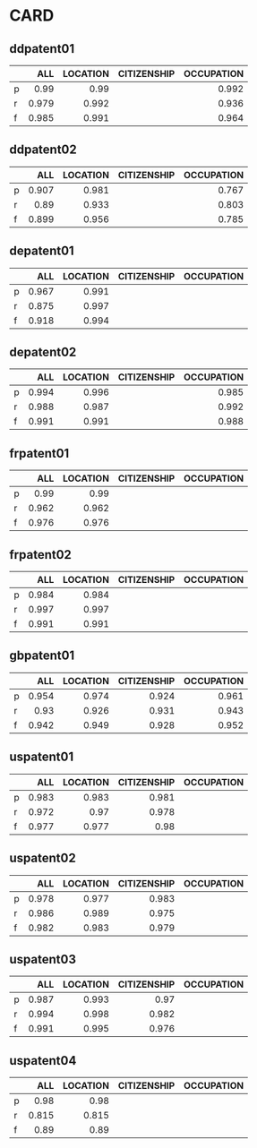 # CARD

## ddpatent01
|    |   ALL |   LOCATION | CITIZENSHIP   |   OCCUPATION |
|:---|------:|-----------:|:--------------|-------------:|
| p  | 0.99  |      0.99  |               |        0.992 |
| r  | 0.979 |      0.992 |               |        0.936 |
| f  | 0.985 |      0.991 |               |        0.964 |

## ddpatent02
|    |   ALL |   LOCATION | CITIZENSHIP   |   OCCUPATION |
|:---|------:|-----------:|:--------------|-------------:|
| p  | 0.907 |      0.981 |               |        0.767 |
| r  | 0.89  |      0.933 |               |        0.803 |
| f  | 0.899 |      0.956 |               |        0.785 |


## depatent01
|    |   ALL |   LOCATION | CITIZENSHIP   | OCCUPATION   |
|:---|------:|-----------:|:--------------|:-------------|
| p  | 0.967 |      0.991 |               |              |
| r  | 0.875 |      0.997 |               |              |
| f  | 0.918 |      0.994 |               |              |


## depatent02
|    |   ALL |   LOCATION | CITIZENSHIP   |   OCCUPATION |
|:---|------:|-----------:|:--------------|-------------:|
| p  | 0.994 |      0.996 |               |        0.985 |
| r  | 0.988 |      0.987 |               |        0.992 |
| f  | 0.991 |      0.991 |               |        0.988 |


## frpatent01
|    |   ALL |   LOCATION | CITIZENSHIP   | OCCUPATION   |
|:---|------:|-----------:|:--------------|:-------------|
| p  | 0.99  |      0.99  |               |              |
| r  | 0.962 |      0.962 |               |              |
| f  | 0.976 |      0.976 |               |              |

## frpatent02
|    |   ALL |   LOCATION | CITIZENSHIP   | OCCUPATION   |
|:---|------:|-----------:|:--------------|:-------------|
| p  | 0.984 |      0.984 |               |              |
| r  | 0.997 |      0.997 |               |              |
| f  | 0.991 |      0.991 |               |              |

## gbpatent01
|    |   ALL |   LOCATION |   CITIZENSHIP |   OCCUPATION |
|:---|------:|-----------:|--------------:|-------------:|
| p  | 0.954 |      0.974 |         0.924 |        0.961 |
| r  | 0.93  |      0.926 |         0.931 |        0.943 |
| f  | 0.942 |      0.949 |         0.928 |        0.952 |

## uspatent01
|    |   ALL |   LOCATION |   CITIZENSHIP | OCCUPATION   |
|:---|------:|-----------:|--------------:|:-------------|
| p  | 0.983 |      0.983 |         0.981 |              |
| r  | 0.972 |      0.97  |         0.978 |              |
| f  | 0.977 |      0.977 |         0.98  |              |


## uspatent02
|    |   ALL |   LOCATION |   CITIZENSHIP | OCCUPATION   |
|:---|------:|-----------:|--------------:|:-------------|
| p  | 0.978 |      0.977 |         0.983 |              |
| r  | 0.986 |      0.989 |         0.975 |              |
| f  | 0.982 |      0.983 |         0.979 |              |

## uspatent03
|    |   ALL |   LOCATION |   CITIZENSHIP | OCCUPATION   |
|:---|------:|-----------:|--------------:|:-------------|
| p  | 0.987 |      0.993 |         0.97  |              |
| r  | 0.994 |      0.998 |         0.982 |              |
| f  | 0.991 |      0.995 |         0.976 |              |

## uspatent04
|    |   ALL |   LOCATION |   CITIZENSHIP | OCCUPATION   |
|:---|------:|-----------:|--------------:|:-------------|
| p  | 0.98  |       0.98 |               |              |
| r  | 0.815 |      0.815 |               |              |
| f  | 0.89  |       0.89 |               |              |
